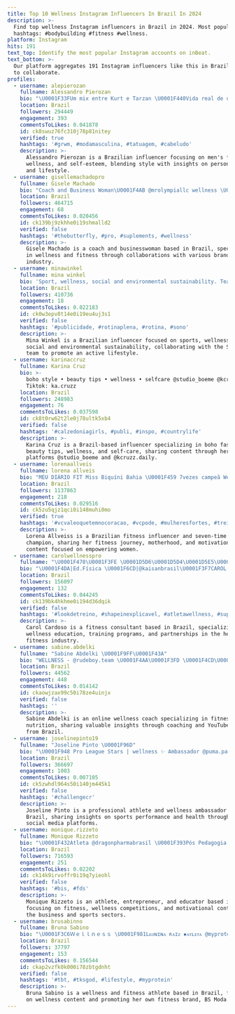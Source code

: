 ```yaml
---
title: Top 10 Wellness Instagram Influencers In Brazil In 2024
description: >-
  Find top wellness Instagram influencers in Brazil in 2024. Most popular
  hashtags: #bodybuilding #fitness #wellness.
platform: Instagram
hits: 191
text_top: Identify the most popular Instagram accounts on inBeat.
text_bottom: >-
  Our platform aggregates 191 Instagram influencers like this in Brazil for you
  to collaborate.
profiles:
  - username: alepierozan
    fullname: Alessandro Pierozan
    bio: "\U0001F33FUm mix entre Kurt e Tarzan \U0001F440Vida real de um homem que se cuida \U0001F30DModa l Auto Estima l Wellness \U0001F4E9 contatoalepierozan@gmail.com - @mzcreators"
    location: Brazil
    followers: 294449
    engagement: 393
    commentsToLikes: 0.041878
    id: ck8swuz76fc310j78p81nitey
    verified: true
    hashtags: '#grwm, #modamasculina, #tatuagem, #cabeludo'
    description: >-
      Alessandro Pierozan is a Brazilian influencer focusing on men's fashion,
      wellness, and self-esteem, blending style with insights on personal care
      and lifestyle.
  - username: gisellemachadopro
    fullname: Gisele Machado
    bio: "Coach and Business Woman\U0001F4AB @mrolympiallc wellness \U0001F1E7\U0001F1F7 \U0001F43A @darcsport Giselle10 @yavalabs.official @dan.signature \U0001F48D @willy_coki \U0001F459 @bikinibkb_by_bikinimama"
    location: Brazil
    followers: 464715
    engagement: 68
    commentsToLikes: 0.020456
    id: ck139bj9zkhhe0i19shmalld2
    verified: false
    hashtags: '#thebutterfly, #pro, #suplements, #wellness'
    description: >-
      Gisele Machado is a coach and businesswoman based in Brazil, specializing
      in wellness and fitness through collaborations with various brands in the
      industry.
  - username: minawinkel
    fullname: mina winkel
    bio: 'Sport, wellness, social and environmental sustainability. Team @strava ↓'
    location: Brazil
    followers: 410736
    engagement: 18
    commentsToLikes: 0.022183
    id: ck0w3epv8t14e0i19eu4uj3s1
    verified: false
    hashtags: '#publicidade, #rotinaplena, #rotina, #sono'
    description: >-
      Mina Winkel is a Brazilian influencer focused on sports, wellness, and
      social and environmental sustainability, collaborating with the Strava
      team to promote an active lifestyle.
  - username: karinaccruz
    fullname: Karina Cruz
    bio: >-
      boho style • beauty tips • wellness • selfcare @studio_boeme @kcruzz.daily
      Tiktok: ka.cruzz
    location: Brazil
    followers: 248983
    engagement: 76
    commentsToLikes: 0.037598
    id: ck8t0rw62t2le0j78ultk5xb4
    verified: false
    hashtags: '#calzedoniagirls, #publi, #inspo, #countrylife'
    description: >-
      Karina Cruz is a Brazil-based influencer specializing in boho fashion,
      beauty tips, wellness, and self-care, sharing content through her
      platforms @studio_boeme and @kcruzz.daily.
  - username: lorenaallveis
    fullname: lorena allveis
    bio: "MEU DIÁRIO FIT Miss Biquíni Bahia \U0001F459 7vezes campeã Wellness\U0001F46F‍♀️ Protegida e Blindada \U0001F64C\U0001F3FB Mamãe ☺️ Deus é meu guia \U0001F64F\U0001F3FB"
    location: Brazil
    followers: 1137863
    engagement: 218
    commentsToLikes: 0.029516
    id: ck5zu5qjz1qci0i148muhi0mo
    verified: true
    hashtags: '#vcvaleoquetemnocoracao, #vcpode, #mulheresfortes, #treinoemcasa'
    description: >-
      Lorena Allveiss is a Brazilian fitness influencer and seven-time wellness
      champion, sharing her fitness journey, motherhood, and motivational
      content focused on empowering women.
  - username: carolwellnesspro
    fullname: "\U0001F478\U0001F3FE \U0001D5D6\U0001D5D4\U0001D5E5\U0001D5E2\U0001D5DF \U0001D5D6\U0001D5D4\U0001D5E5\U0001D5D7\U0001D5E2\U0001D5E6\U0001D5E2 \U0001D5EA\U0001D5D8\U0001D5DF\U0001D5DF\U0001D5E1\U0001D5D8\U0001D5E6\U0001D5E6 \U0001F1E7\U0001F1F7"
    bio: "\U0001F4DA|Ed.Física \U0001F6CD|@kaisanbrasil\U0001F3F7CAROL -10% ℹ️|@carol.wellness \U0001F4AA\U0001F3FE|CONSULTORIA & PARCERIAS\U0001F4E5 \U0001F4CDPará"
    location: Brazil
    followers: 156097
    engagement: 132
    commentsToLikes: 0.044245
    id: ck139bk4hkhme0i194d36dqik
    verified: false
    hashtags: '#lookdetreino, #shapeinexplicavel, #atletawellness, #suplementa'
    description: >-
      Carol Cardoso is a fitness consultant based in Brazil, specializing in
      wellness education, training programs, and partnerships in the health and
      fitness industry.
  - username: sabine.abdelki
    fullname: "Sabine Abdelki \U0001F9FF\U0001F43A"
    bio: "WELLNESS - @rudeboy.team \U0001F4AA\U0001F3FD \U0001F4CD\U0001F1F5\U0001F1F9 \U0001F1F8\U0001F1EA\U0001F1F8\U0001F1FE\U0001F1E8\U0001F1E6\U0001F1E6\U0001F1EA\U0001F1E7\U0001F1F7 \U0001F525\U0001F4AA\U0001F3FD ONLINE COACHING @teamvenombr \U0001F9EC @rudeboy_pro ♥️ Coaching + YouTube \U0001F447\U0001F3FD\U0001F447\U0001F3FD"
    location: Brazil
    followers: 44562
    engagement: 448
    commentsToLikes: 0.014142
    id: ckaowjzax99c50i78ze4uinjx
    verified: false
    hashtags: ''
    description: >-
      Sabine Abdelki is an online wellness coach specializing in fitness and
      nutrition, sharing valuable insights through coaching and YouTube content
      from Brazil.
  - username: joselinepinto19
    fullname: "Joseline Pinto \U0001F96D"
    bio: "\U0001F948 Pro League Stars | wellness ✨ Ambassador @puma.pa \U0001F4E7 joselinepinto19@hotmail.com YouTube \U0001F447\U0001F3FB"
    location: Brazil
    followers: 366697
    engagement: 1003
    commentsToLikes: 0.007105
    id: ck5zwhdl964s50i140jm445k1
    verified: false
    hashtags: '#challengecr'
    description: >-
      Joseline Pinto is a professional athlete and wellness ambassador based in
      Brazil, sharing insights on sports performance and health through various
      social media platforms.
  - username: monique.rizzeto
    fullname: Monique Rizzeto
    bio: "\U0001F432Atleta @dragonpharmabrasil \U0001F393Pós Pedagogia \U0001F45CEmpresária \U0001F981Musa do @gresestacio \U0001F947Tri campeã Wellness \U0001F3C6Tri campeã Overall"
    location: Brazil
    followers: 716593
    engagement: 251
    commentsToLikes: 0.02202
    id: ck14k9irvoffr0i19q7yieohl
    verified: false
    hashtags: '#bis, #fds'
    description: >-
      Monique Rizzeto is an athlete, entrepreneur, and educator based in Brazil,
      focusing on fitness, wellness competitions, and motivational content in
      the business and sports sectors.
  - username: brusabinno
    fullname: Bruna Sabino
    bio: "\U0001F3C6Ｗｅｌｌｎｅｓｓ \U0001F981Lᴇᴏɴɪɴᴀ ʀᴀɪᴢ ▪️ᴀᴛʟᴇᴛᴀ @myproteinbr \U0001F1E7\U0001F1F7-27% BRUNA\U0001F525 \U0001F48Eᴏᴡɴᴇʀ @bsmoda.fitness \U0001F48D@rodolfosanchess ▪️@josereispersonal \U0001F447\U0001F3FC\U0001D40C\U0001D404\U0001D414\U0001D412 \U0001D40B\U0001D408\U0001D40D\U0001D40A\U0001D412|\U0001D5A3\U0001D5BE\U0001D5CC\U0001D5BC\U0001D5C8\U0001D5C7\U0001D5CD\U0001D5C8\U0001D5CC&\U0001D5A2\U0001D5CE\U0001D5C9\U0001D5C8\U0001D5C7\U0001D5CC"
    location: Brazil
    followers: 37797
    engagement: 153
    commentsToLikes: 0.156544
    id: ckap2vzfk0k000i78zbtgdnht
    verified: false
    hashtags: '#tbt, #tksgod, #lifestyle, #myprotein'
    description: >-
      Bruna Sabino is a wellness and fitness athlete based in Brazil, focusing
      on wellness content and promoting her own fitness brand, BS Moda.
---
```


